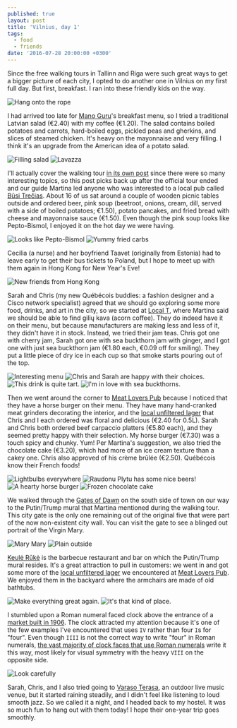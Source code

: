 ```yaml
---
published: true
layout: post
title: 'Vilnius, day 1'
tags:
  - food
  - friends
date: '2016-07-28 20:00:00 +0300'
---
```

Since the free walking tours in Tallinn and Riga were such great ways to get a bigger picture of each city, I opted to do another one in Vilnius on my first full day. But first, breakfast. I ran into these friendly kids on the way.

<!--more-->

![Hang onto the rope]({{site.baseurl}}/images/2016/07/28/vilnius-day-1/schoolkids.jpeg)

I had arrived too late for [Mano Guru](http://www.manoguru.lt)'s breakfast menu, so I tried a traditional Latvian salad (€2.40) with my coffee (€1.20). The salad contains boiled potatoes and carrots, hard-boiled eggs, pickled peas and gherkins, and slices of steamed chicken. It's heavy on the mayonnaise and very filling. I think it's an upgrade from the American idea of a potato salad.

![Filling salad]({{site.baseurl}}/images/2016/07/28/vilnius-day-1/manoguru-salad.jpeg)
![Lavazza]({{site.baseurl}}/images/2016/07/28/vilnius-day-1/manoguru-coffee.jpeg)

I'll actually cover the walking tour [in its own post](/vilnius-walking-tour) since there were so many interesting topics, so this post picks back up after the official tour ended and our guide Martina led anyone who was interested to a local pub called [Būsi Trečias](http://www.busitrecias.lt/index.php/en/). About 16 of us sat around a couple of wooden picnic tables outside and ordered beer, pink soup (beetroot, onions, cream, dill, served with a side of boiled potatoes; €1.50), potato pancakes, and fried bread with cheese and mayonnaise sauce (€1.50). Even though the pink soup looks like Pepto-Bismol, I enjoyed it on the hot day we were having.

![Looks like Pepto-Bismol]({{site.baseurl}}/images/2016/07/28/vilnius-day-1/busitrecias-pinksoup.jpeg)
![Yummy fried carbs]({{site.baseurl}}/images/2016/07/28/vilnius-day-1/busitrecias-friedbread.jpeg)

Cecilia (a nurse) and her boyfriend Taavet (originally from Estonia) had to leave early to get their bus tickets to Poland, but I hope to meet up with them again in Hong Kong for New Year's Eve!

![New friends from Hong Kong]({{site.baseurl}}/images/2016/07/28/vilnius-day-1/busitrecias-ceciliataavet.jpeg)

Sarah and Chris (my new Québécois buddies: a fashion designer and a Cisco network specialist) agreed that we should go exploring some more food, drinks, and art in the city, so we started at [Local T](http://www.localt.lt), where Martina said we should be able to find gilių kava (acorn coffee). They do indeed have it on their menu, but because manufacturers are making less and less of it, they didn't have it in stock. Instead, we tried their jam teas. Chris got one with cherry jam, Sarah got one with sea buckthorn jam with ginger, and I got one with just sea buckthorn jam (€1.80 each, €0.09 off for smiling). They put a little piece of dry ice in each cup so that smoke starts pouring out of the top.

![Interesting menu]({{site.baseurl}}/images/2016/07/28/vilnius-day-1/localt-menu.jpeg)
![Chris and Sarah are happy with their choices.]({{site.baseurl}}/images/2016/07/28/vilnius-day-1/localt-chrissarah.jpeg)
![This drink is quite tart.]({{site.baseurl}}/images/2016/07/28/vilnius-day-1/localt-tiff.jpeg)
![I'm in love with sea buckthorns.]({{site.baseurl}}/images/2016/07/28/vilnius-day-1/localt-seabuckthorn.jpeg)

Then we went around the corner to [Meat Lovers Pub][meatlovers] because I noticed that they have a horse burger on their menu. They have many hand-cranked meat grinders decorating the interior, and the [local unfiltered lager][ungurio-kojos] that Chris and I each ordered was floral and delicious (€2.40 for 0.5L). Sarah and Chris both ordered beef carpaccio platters (€5.80 each), and they seemed pretty happy with their selection. My horse burger (€7.30) was a touch spicy and chunky. Yum! Per Martina's suggestion, we also tried the chocolate cake (€3.20), which had more of an ice cream texture than a cakey one. Chris also approved of his crème brûlée (€2.50). Québécois know their French foods!

![Lightbulbs everywhere]({{site.baseurl}}/images/2016/07/28/vilnius-day-1/meatlovers-interior.jpeg)
![Raudonu Plytu has some nice beers!]({{site.baseurl}}/images/2016/07/28/vilnius-day-1/meatlovers-unfilteredlager.jpeg)
![A hearty horse burger]({{site.baseurl}}/images/2016/07/28/vilnius-day-1/meatlovers-horseburger.jpeg)
![Frozen chocolate cake]({{site.baseurl}}/images/2016/07/28/vilnius-day-1/meatlovers-chocolatecake.jpeg)

We walked through the [Gates of Dawn](http://www.ausrosvartai.lt/index.php?option=com_content&task=view&id=239&Itemid=249) on the south side of town on our way to the Putin/Trump mural that Martina mentioned during the walking tour. This city gate is the only one remaining out of the original five that were part of the now non-existent city wall. You can visit the gate to see a blinged out portrait of the Virgin Mary.

![Mary Mary]({{site.baseurl}}/images/2016/07/28/vilnius-day-1/gate-inside.jpeg)
![Plain outside]({{site.baseurl}}/images/2016/07/28/vilnius-day-1/gate-outside.jpeg)

[Keulė Rūkė](https://www.facebook.com/keule.ruke) is the barbecue restaurant and bar on which the Putin/Trump mural resides. It's a great attraction to pull in customers: we went in and got some more of the [local unfiltered lager][ungurio-kojos] we encountered at [Meat Lovers Pub][meatlovers]. We enjoyed them in the backyard where the armchairs are made of old bathtubs.

![Make everything great again.]({{site.baseurl}}/images/2016/07/28/vilnius-day-1/keuleruke-mural.jpeg)
![It's that kind of place.]({{site.baseurl}}/images/2016/07/28/vilnius-day-1/keuleruke-opener.jpeg)

I stumbled upon a Roman numeral faced clock above the entrance of a [market built in 1906](http://www.halesturgaviete.lt/en/). The clock attracted my attention because it's one of the few examples I've encountered that uses `IV` rather than four `I`s for "four". Even though `IIII` is not the correct way to write "four" in Roman numerals, [the vast majority of clock faces that use Roman numerals](https://www.reddit.com/r/NoStupidQuestions/comments/1j105x/why_is_the_roman_numeral_for_4_always_written/) write it this way, most likely for visual symmetry with the heavy `VIII` on the opposite side.

![Look carefully]({{site.baseurl}}/images/2016/07/28/vilnius-day-1/halesturgus-clock.jpeg)

Sarah, Chris, and I also tried going to [Varaso Terasa](https://www.facebook.com/v.terasa), an outdoor live music venue, but it started raining steadily, and I didn't feel like listening to loud smooth jazz. So we called it a night, and I headed back to my hostel. It was so much fun to hang out with them today! I hope their one-year trip goes smoothly.

[meatlovers]: http://meatloverspub.lt
[ungurio-kojos]: http://www.raudonuplytu.lt/mobile/tasting/ivertink-alu-ungurio-kojos

